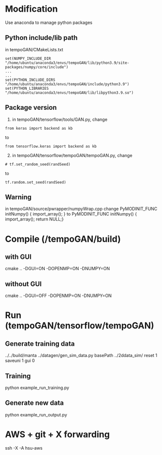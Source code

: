 # Modification
Use anaconda to manage python packages
## Python include/lib path
in tempoGAN/CMakeLists.txt
```
set(NUMPY_INCLUDE_DIR "/home/ubuntu/anaconda3/envs/tempoGAN/lib/python3.9/site-packages/numpy/core/include")
...
...
set(PYTHON_INCLUDE_DIRS "/home/ubuntu/anaconda3/envs/tempoGAN/include/python3.9")
set(PYTHON_LIBRARIES "/home/ubuntu/anaconda3/envs/tempoGAN/lib/libpython3.9.so")
```
## Package version
1. in tempoGAN/tensorflow/tools/GAN.py, change 
```
from keras import backend as kb
```
to 
```
from tensorflow.keras import backend as kb
```
2. in tempoGAN/tensorflow/tempoGAN/tempoGAN.py, change
```
# tf.set_random_seed(randSeed)
```
to
```
tf.random.set_seed(randSeed)
```
## Warning
in tempoGAN/source/pwrapper/numpyWrap.cpp
change 
PyMODINIT_FUNC initNumpy() { import_array(); }
to 
PyMODINIT_FUNC initNumpy() { import_array(); return NULL;}

# Compile (/tempoGAN/build)
## with GUI
cmake .. -DGUI=ON -DOPENMP=ON -DNUMPY=ON
## without GUI
cmake .. -DGUI=OFF -DOPENMP=ON -DNUMPY=ON

# Run (tempoGAN/tensorflow/tempoGAN)
## Generate training data
../../build/manta ../datagen/gen_sim_data.py basePath ../2ddata_sim/ reset 1 saveuni 1 gui 0
## Training
python example_run_training.py
## Generate new data
python example_run_output.py
# AWS + git + X forwarding
ssh -X -A hsu-aws